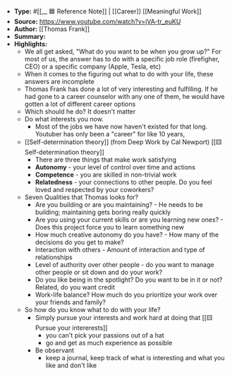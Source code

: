 - **Type:** #[[__ 🟦  Reference Note]] | [[Career]] [[Meaningful Work]]
- **Source:** https://www.youtube.com/watch?v=jVA-tr_euKU
- **Author:** [[Thomas Frank]]
- **Summary:** 
- **Highlights:**
    - We all get asked, "What do you want to be when you grow up?" For most of us, the answer has to do with a specific job role (firefigher, CEO) or a specific company (Apple, Tesla, etc)
    - When it comes to the figuring out what to do with your life, these answers are incomplete
    - Thomas Frank has done a lot of very interesting and fulfilling. If he had gone to a career counselor with any one of them, he would have gotten a lot of different career options
    - Which should he do? It doesn't matter
    - Do what interests you now.
        - Most of the jobs we have now haven't existed for that long. Youtuber has only been a "career" for like 10 years,
    - [[Self-determination theory]] (from Deep Work by Cal Newport) [[🟨 Self-determination theory]]
        - There are three things that make work satisfying
        - **Autonomy** - your level of control over time and actions
        - **Competence** - you are skilled in non-trivial work
        - **Relatedness** - your connections to other people. Do you feel loved and respected by your coworkers?
    - Seven Qualities that Thomas looks for?
        - Are you building or are you maintaining? - He needs to be building; maintaining gets boring really quickly
        - Are you using your current skills or are you learning new ones? - Does this project force you to learn something new
        - How much creative autonomy do you have? - How many of the decisions do you get to make?
        - Interaction with others - Amount of interaction and type of relationships
        - Level of authority over other people - do you want to manage other people or sit down and do your work?
        - Do you like being in the spotlight? Do you want to be in it or not? Related, do you want credit
        - Work-life balance? How much do you prioritize your work over your friends and family?
    - So how do you know what to do with your life?
        - Simply pursue your interests and work hard at doing that [[🟨 Pursue your intererests]]
            - you can't pick your passions out of a hat
            - go and get as much experience as possible
        - Be observant
            - keep a journal, keep track of what is interesting and what you like and don't like
